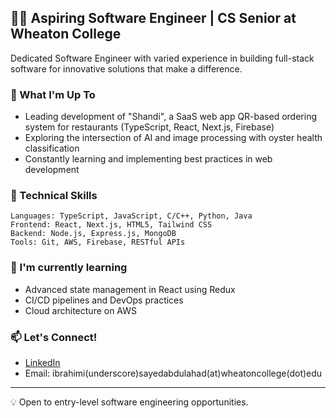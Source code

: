 ## 👨‍💻 Aspiring Software Engineer | CS Senior at Wheaton College

Dedicated Software Engineer with varied experience in building full-stack software for innovative solutions that make a difference.

### 🚀 What I'm Up To

- Leading development of "Shandi", a SaaS web app QR-based ordering system for restaurants (TypeScript, React, Next.js, Firebase)
- Exploring the intersection of AI and image processing with oyster health classification
- Constantly learning and implementing best practices in web development

### 💼 Technical Skills

```
Languages: TypeScript, JavaScript, C/C++, Python, Java
Frontend: React, Next.js, HTML5, Tailwind CSS
Backend: Node.js, Express.js, MongoDB
Tools: Git, AWS, Firebase, RESTful APIs
```

### 🌱 I'm currently learning

- Advanced state management in React using Redux
- CI/CD pipelines and DevOps practices
- Cloud architecture on AWS

### 📫 Let's Connect!

- [LinkedIn](https://www.linkedin.com/in/sayedibrahimi786)
- Email: ibrahimi(underscore)sayedabdulahad(at)wheatoncollege(dot)edu

---

💡 Open to entry-level software engineering opportunities.
